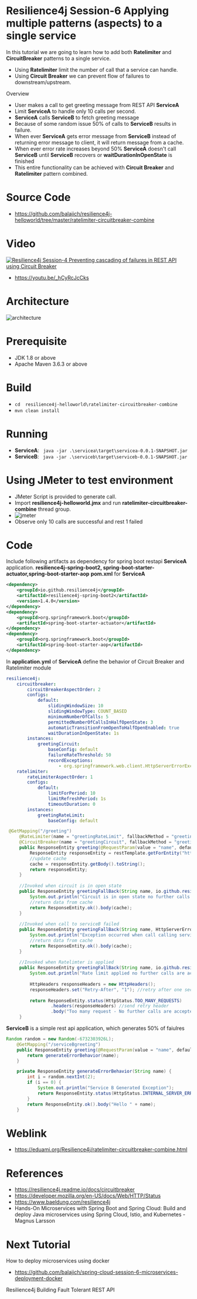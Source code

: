 # Resilience4j Session-6  Applying multiple patterns (aspects) to a single service 
In  this tutorial we are going to learn how to add  both **Ratelimiter** and **CircuitBreaker** patterns to a single service. 

- Using **Ratelimiter** limit the number of call that a service can handle.
- Using **Circuit Breaker** we can prevent flow of failures to downstream/upstream.

Overview
- User makes a call to get greeting message from  REST API **ServiceA**
- Limit **ServiceA** to handle only 10 calls per second.
- **ServiceA** calls **ServiceB** to fetch greeting message
- Because of some random issue 50% of calls to **ServiceB** results in failure.
- When ever **ServiceA** gets error message from **ServiceB** instead of returning error message to client, it will return message from 
a cache.
- When ever error rate increases beyond 50% **ServiceA** doesn't call **ServiceB** until **ServiceB** recovers or **waitDurationInOpenState** is finished
- This entire functionality can be achieved with  **Circuit Breaker** and **Ratelimiter** pattern combined.
# Source Code 
- https://github.com/balajich/resilience4j-helloworld/tree/master/ratelimiter-circuitbreaker-combine 
# Video
[![Resilience4j Session-4  Preventing cascading of failures in REST API using Circuit Breaker](https://img.youtube.com/vi/_hCyRcJcCks/0.jpg)](https://www.youtube.com/watch?v=_hCyRcJcCks)
- https://youtu.be/_hCyRcJcCks
# Architecture
![architecture](ratelimiter-circuitbreaker-combine-architecture.png "architecture")
# Prerequisite
- JDK 1.8 or above
- Apache Maven 3.6.3 or above
# Build
- ``` cd  resilience4j-helloworld\ratelimiter-circuitbreaker-combine ```
- ``` mvn clean install ```

# Running 
- **ServiceA**: ```  java -jar .\servicea\target\servicea-0.0.1-SNAPSHOT.jar  ```
- **ServiceB**: ```  java -jar .\serviceb\target\serviceb-0.0.1-SNAPSHOT.jar  ```

# Using JMeter to test environment
- JMeter Script is provided to generate call.
- Import **resilience4j-helloworld.jmx** and run **ratelimiter-circuitbreaker-combine** thread group.
- ![jmeter](ratelimiter-circuitbreaker-combine-jmeter.png "jmeter")
- Observe only 10 calls are successful and rest 1 failed
# Code
Include following artifacts as dependency for spring boot restapi **ServiceA** application. **resilience4j-spring-boot2,
spring-boot-starter-actuator,spring-boot-starter-aop**
**pom.xml** for **ServiceA**
```xml
<dependency>
    <groupId>io.github.resilience4j</groupId>
    <artifactId>resilience4j-spring-boot2</artifactId>
    <version>1.4.0</version>
</dependency>
<dependency>
    <groupId>org.springframework.boot</groupId>
    <artifactId>spring-boot-starter-actuator</artifactId>
</dependency>
<dependency>
    <groupId>org.springframework.boot</groupId>
    <artifactId>spring-boot-starter-aop</artifactId>
</dependency>
```
In **application.yml** of **ServiceA** define the behavior of Circuit Breaker and Ratelimiter module
```yaml
resilience4j:
    circuitbreaker:
        circuitBreakerAspectOrder: 2
        configs:
            default:
                slidingWindowSize: 10
                slidingWindowType: COUNT_BASED
                minimumNumberOfCalls: 5
                permittedNumberOfCallsInHalfOpenState: 3
                automaticTransitionFromOpenToHalfOpenEnabled: true
                waitDurationInOpenState: 1s
        instances:
            greetingCircuit:
                baseConfig: default
                failureRateThreshold: 50
                recordExceptions:
                    - org.springframework.web.client.HttpServerErrorException
    ratelimiter:
        rateLimiterAspectOrder: 1
        configs:
            default:
                limitForPeriod: 10
                limitRefreshPeriod: 1s
                timeoutDuration: 0
        instances:
            greetingRateLimit:
                baseConfig: default
```
```java
 @GetMapping("/greeting")
     @RateLimiter(name = "greetingRateLimit", fallbackMethod = "greetingFallBack")
     @CircuitBreaker(name = "greetingCircuit", fallbackMethod = "greetingFallBack")
     public ResponseEntity greeting(@RequestParam(value = "name", defaultValue = "World") String name) {
         ResponseEntity responseEntity = restTemplate.getForEntity("http://localhost:8081/serviceBgreeting?name=" + name, String.class);
         //update cache
         cache = responseEntity.getBody().toString();
         return responseEntity;
     }
 
     //Invoked when circuit is in open state
     public ResponseEntity greetingFallBack(String name, io.github.resilience4j.circuitbreaker.CallNotPermittedException ex) {
         System.out.println("Circuit is in open state no further calls are accepted");
         //return data from cache
         return ResponseEntity.ok().body(cache);
     }
 
     //Invoked when call to serviceB failed
     public ResponseEntity greetingFallBack(String name, HttpServerErrorException ex) {
         System.out.println("Exception occurred when call calling service B");
         //return data from cache
         return ResponseEntity.ok().body(cache);
     }
 
     //Invoked when Ratelimter is applied
     public ResponseEntity greetingFallBack(String name, io.github.resilience4j.ratelimiter.RequestNotPermitted ex) {
         System.out.println("Rate limit applied no further calls are accepted");
 
         HttpHeaders responseHeaders = new HttpHeaders();
         responseHeaders.set("Retry-After", "1"); //retry after one second
 
         return ResponseEntity.status(HttpStatus.TOO_MANY_REQUESTS)
                 .headers(responseHeaders) //send retry header
                 .body("Too many request - No further calls are accepted");
     }
```
**ServiceB** is a simple rest api application, which generates 50% of faiulres
```java
Random random = new Random(-6732303926L);
    @GetMapping("/serviceBgreeting")
    public ResponseEntity greeting(@RequestParam(value = "name", defaultValue = "**ServiceB**") String name) {
        return generateErrorBehavior(name);
    }

    private ResponseEntity generateErrorBehavior(String name) {
        int i = random.nextInt(2);
        if (i == 0) {
            System.out.println("Service B Generated Exception");
            return ResponseEntity.status(HttpStatus.INTERNAL_SERVER_ERROR).body("Service B Generated Exception");
        }
        return ResponseEntity.ok().body("Hello " + name);
    }
```
# Weblink
- https://eduami.org/Resilience4j/ratelimiter-circuitbreaker-combine.html
# References
- https://resilience4j.readme.io/docs/circuitbreaker
- https://developer.mozilla.org/en-US/docs/Web/HTTP/Status
- https://www.baeldung.com/resilience4j
- Hands-On Microservices with Spring Boot and Spring Cloud: Build and deploy Java microservices 
using Spring Cloud, Istio, and Kubernetes -Magnus Larsson
# Next Tutorial
How to deploy microservices using docker
- https://github.com/balajich/spring-cloud-session-6-microservices-deployment-docker

Resilience4j Building Fault Tolerant REST API 